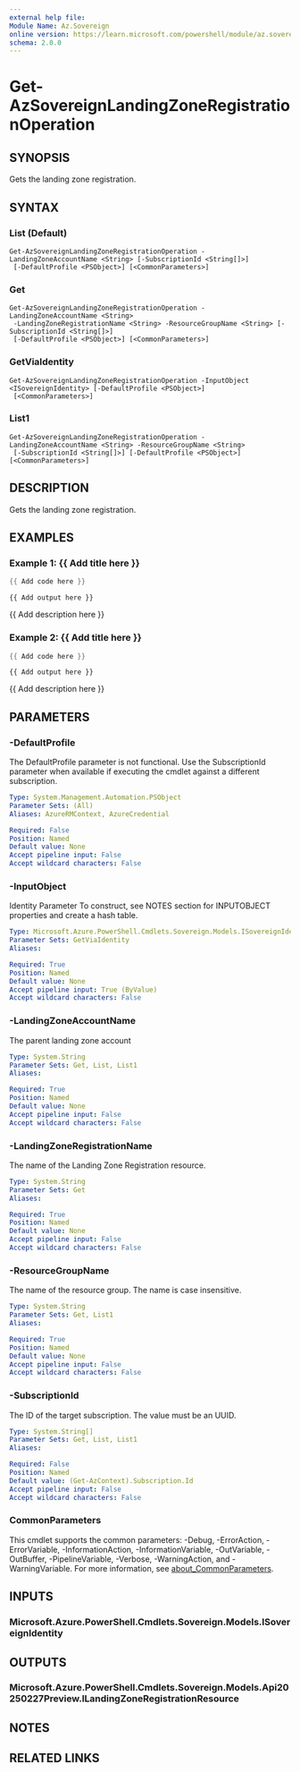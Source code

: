 ```yaml
---
external help file:
Module Name: Az.Sovereign
online version: https://learn.microsoft.com/powershell/module/az.sovereign/get-azsovereignlandingzoneregistrationoperation
schema: 2.0.0
---
```


# Get-AzSovereignLandingZoneRegistrationOperation

## SYNOPSIS
Gets the landing zone registration.

## SYNTAX

### List (Default)
```
Get-AzSovereignLandingZoneRegistrationOperation -LandingZoneAccountName <String> [-SubscriptionId <String[]>]
 [-DefaultProfile <PSObject>] [<CommonParameters>]
```

### Get
```
Get-AzSovereignLandingZoneRegistrationOperation -LandingZoneAccountName <String>
 -LandingZoneRegistrationName <String> -ResourceGroupName <String> [-SubscriptionId <String[]>]
 [-DefaultProfile <PSObject>] [<CommonParameters>]
```

### GetViaIdentity
```
Get-AzSovereignLandingZoneRegistrationOperation -InputObject <ISovereignIdentity> [-DefaultProfile <PSObject>]
 [<CommonParameters>]
```

### List1
```
Get-AzSovereignLandingZoneRegistrationOperation -LandingZoneAccountName <String> -ResourceGroupName <String>
 [-SubscriptionId <String[]>] [-DefaultProfile <PSObject>] [<CommonParameters>]
```

## DESCRIPTION
Gets the landing zone registration.

## EXAMPLES

### Example 1: {{ Add title here }}
```powershell
{{ Add code here }}
```

```output
{{ Add output here }}
```

{{ Add description here }}

### Example 2: {{ Add title here }}
```powershell
{{ Add code here }}
```

```output
{{ Add output here }}
```

{{ Add description here }}

## PARAMETERS

### -DefaultProfile
The DefaultProfile parameter is not functional.
Use the SubscriptionId parameter when available if executing the cmdlet against a different subscription.

```yaml
Type: System.Management.Automation.PSObject
Parameter Sets: (All)
Aliases: AzureRMContext, AzureCredential

Required: False
Position: Named
Default value: None
Accept pipeline input: False
Accept wildcard characters: False
```

### -InputObject
Identity Parameter
To construct, see NOTES section for INPUTOBJECT properties and create a hash table.

```yaml
Type: Microsoft.Azure.PowerShell.Cmdlets.Sovereign.Models.ISovereignIdentity
Parameter Sets: GetViaIdentity
Aliases:

Required: True
Position: Named
Default value: None
Accept pipeline input: True (ByValue)
Accept wildcard characters: False
```

### -LandingZoneAccountName
The parent landing zone account

```yaml
Type: System.String
Parameter Sets: Get, List, List1
Aliases:

Required: True
Position: Named
Default value: None
Accept pipeline input: False
Accept wildcard characters: False
```

### -LandingZoneRegistrationName
The name of the Landing Zone Registration resource.

```yaml
Type: System.String
Parameter Sets: Get
Aliases:

Required: True
Position: Named
Default value: None
Accept pipeline input: False
Accept wildcard characters: False
```

### -ResourceGroupName
The name of the resource group.
The name is case insensitive.

```yaml
Type: System.String
Parameter Sets: Get, List1
Aliases:

Required: True
Position: Named
Default value: None
Accept pipeline input: False
Accept wildcard characters: False
```

### -SubscriptionId
The ID of the target subscription.
The value must be an UUID.

```yaml
Type: System.String[]
Parameter Sets: Get, List, List1
Aliases:

Required: False
Position: Named
Default value: (Get-AzContext).Subscription.Id
Accept pipeline input: False
Accept wildcard characters: False
```

### CommonParameters
This cmdlet supports the common parameters: -Debug, -ErrorAction, -ErrorVariable, -InformationAction, -InformationVariable, -OutVariable, -OutBuffer, -PipelineVariable, -Verbose, -WarningAction, and -WarningVariable. For more information, see [about_CommonParameters](http://go.microsoft.com/fwlink/?LinkID=113216).

## INPUTS

### Microsoft.Azure.PowerShell.Cmdlets.Sovereign.Models.ISovereignIdentity

## OUTPUTS

### Microsoft.Azure.PowerShell.Cmdlets.Sovereign.Models.Api20250227Preview.ILandingZoneRegistrationResource

## NOTES

## RELATED LINKS

